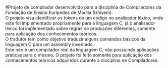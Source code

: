 #Projeto de compilador desenvolvido para a disciplina de Compiladores da Fundação de Ensino Eurípedes
de Marília (Univem).  
O projeto visa identificar os tokens de um código no analisador léxico, onde este foi implementado
propriamente para a linguagem C, já o analisador léxico foi implementado sobre regras de produções
diferentes, somente para aplicação dos conhecimentos teóricos.  
O tradutor tem como objetivo traduzir alguns comandos básicos da linguagem C para um assembly inventado.  
Este não é um compilador real da linguagem C, não possuindo aplicações práticas para o mesmo. O projeto
foi feito somente para aplicação dos conhecimentos teóricos adquiridos durante a disciplina de Compiladores.

